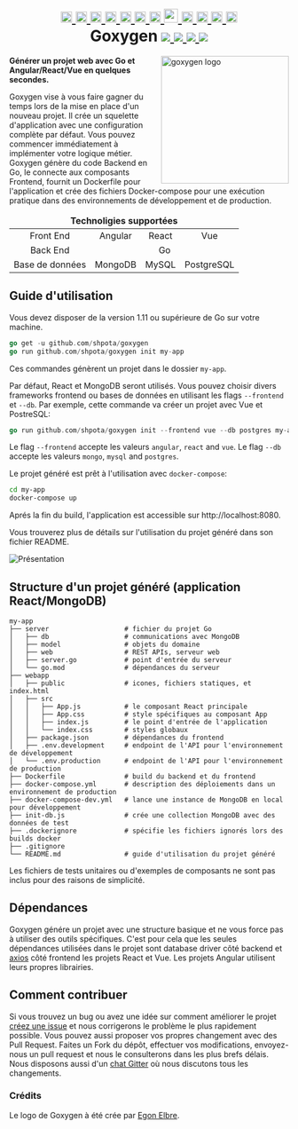 <h1 align="center">
    <a href="https://github.com/Shpota/goxygen/tree/master/.github/README.md">
        <img height="20px" src="https://cdnjs.cloudflare.com/ajax/libs/flag-icon-css/3.4.6/flags/4x3/gb.svg">
    </a>
    <a href="https://github.com/Shpota/goxygen/tree/master/.github/README_zh.md">
        <img height="20px" src="https://cdnjs.cloudflare.com/ajax/libs/flag-icon-css/3.4.6/flags/4x3/cn.svg">
    </a>
    <a href="https://github.com/Shpota/goxygen/tree/master/.github/README_ua.md">
        <img height="20px" src="https://cdnjs.cloudflare.com/ajax/libs/flag-icon-css/3.4.6/flags/4x3/ua.svg">
    </a>
    <a href="https://github.com/Shpota/goxygen/tree/master/.github/README_ru.md">
        <img height="20px" src="https://cdnjs.cloudflare.com/ajax/libs/flag-icon-css/3.4.6/flags/4x3/ru.svg">
    </a>
    <a href="https://github.com/Shpota/goxygen/tree/master/.github/README_ko.md">
        <img height="20px" src="https://cdnjs.cloudflare.com/ajax/libs/flag-icon-css/3.4.6/flags/4x3/kr.svg">
    </a>
    <a href="https://github.com/Shpota/goxygen/tree/master/.github/README_pt-br.md">
        <img height="20px" src="https://cdnjs.cloudflare.com/ajax/libs/flag-icon-css/3.4.6/flags/4x3/br.svg">
    </a>
    <a href="https://github.com/Shpota/goxygen/tree/master/.github/README_by.md">
        <img height="20px" src="https://cdnjs.cloudflare.com/ajax/libs/flag-icon-css/3.4.6/flags/4x3/by.svg">
    </a>
    <a href="https://github.com/Shpota/goxygen/tree/master/.github/README_fr.md">
        <img height="25px" src="https://cdnjs.cloudflare.com/ajax/libs/flag-icon-css/3.4.6/flags/4x3/fr.svg">
    </a>
    <a href="https://github.com/Shpota/goxygen/tree/master/.github/README_es.md">
        <img height="20px" src="https://cdnjs.cloudflare.com/ajax/libs/flag-icon-css/3.4.6/flags/4x3/es.svg">
    </a>
    <a href="https://github.com/Shpota/goxygen/tree/master/.github/README_jp.md">
        <img height="20px" src="https://cdnjs.cloudflare.com/ajax/libs/flag-icon-css/3.4.6/flags/4x3/jp.svg">
    </a>
    <a href="https://github.com/Shpota/goxygen/tree/master/.github/README_id.md">
        <img height="20px" src="https://cdnjs.cloudflare.com/ajax/libs/flag-icon-css/3.4.6/flags/4x3/id.svg">
    </a>
    <a href="https://github.com/Shpota/goxygen/tree/master/.github/README_he.md">
        <img height="20px" src="https://cdnjs.cloudflare.com/ajax/libs/flag-icon-css/3.4.6/flags/4x3/il.svg">
    </a>
    <br>
    Goxygen
    <a href="https://github.com/Shpota/goxygen/actions?query=workflow%3Abuild">
        <img src="https://github.com/Shpota/goxygen/workflows/build/badge.svg">
    </a>
    <a href="https://github.com/Shpota/goxygen/releases">
        <img src="https://img.shields.io/badge/version-v0.3.1-green">
    </a>
    <a href="https://gitter.im/goxygen/community">
        <img src="https://badges.gitter.im/goxygen/community.svg">
    </a>
    <a href="https://github.com/Shpota/goxygen/pulls">
        <img src="https://img.shields.io/badge/PRs-welcome-brightgreen.svg">
    </a>
</h1>

<img src="../templates/react.webapp/src/logo.svg" align="right" width="230px" alt="goxygen logo">

**Générer un projet web avec Go et Angular/React/Vue en quelques secondes.**

Goxygen vise à vous faire gagner du temps lors de la mise en place d'un nouveau projet. Il
crée un squelette d'application avec une configuration complète par défaut.
Vous pouvez commencer immédiatement à implémenter votre logique métier.
Goxygen génère du code Backend en Go, le connecte aux composants Frontend, fournit un
Dockerfile pour l'application et crée des fichiers Docker-compose pour une exécution pratique
dans des environnements de développement et de production.

<table>
    <thead>
    <tr align="center">
        <td colspan=4><b>Technoligies supportées</b></td>
    </tr>
    </thead>
    <tbody>
    <tr align="center">
        <td align="center">Front End</td>
        <td>Angular</td>
        <td>React</td>
        <td>Vue</td>
    </tr>
    <tr align="center">
        <td>Back End</td>
        <td colspan=3>Go</td>
    </tr>
    <tr align="center">
        <td>Base de données</td>
        <td>MongoDB</td>
        <td>MySQL</td>
        <td>PostgreSQL</td>
    </tr>
    </tbody>
</table>

## Guide d'utilisation

Vous devez disposer de la version 1.11 ou supérieure de Go sur votre machine.

```go
go get -u github.com/shpota/goxygen
go run github.com/shpota/goxygen init my-app
```

Ces commandes génèrent un projet dans le dossier `my-app`.

Par défaut, React et MongoDB seront utilisés. Vous pouvez
choisir divers frameworks frontend ou bases de données en
utilisant les flags `--frontend` et `--db`. Par exemple, cette
commande va créer un projet avec Vue et PostreSQL:

```go
go run github.com/shpota/goxygen init --frontend vue --db postgres my-app
```

Le flag `--frontend` accepte les valeurs `angular`, `react` and `vue`.
Le flag `--db` accepte les valeurs `mongo`, `mysql` and `postgres`.

Le projet généré est prêt à l'utilisation avec `docker-compose`:

```sh
cd my-app
docker-compose up
```

Aprés la fin du build, l'application est
accessible sur http://localhost:8080.

Vous trouverez plus de détails sur l'utilisation
du projet généré dans son fichier README.

![Présentation](showcase.gif)

## Structure d'un projet généré (application React/MongoDB)

    my-app
    ├── server                   # fichier du projet Go
    │   ├── db                   # communications avec MongoDB
    │   ├── model                # objets du domaine
    │   ├── web                  # REST APIs, serveur web
    │   ├── server.go            # point d'entrée du serveur
    │   └── go.mod               # dépendances du serveur
    ├── webapp
    │   ├── public               # icones, fichiers statiques, et index.html
    │   ├── src
    │   │   ├── App.js           # le composant React principale
    │   │   ├── App.css          # style spécifiques au composant App
    │   │   ├── index.js         # le point d'entrée de l'application
    │   │   └── index.css        # styles globaux
    │   ├── package.json         # dépendances du frontend
    │   ├── .env.development     # endpoint de l'API pour l'environnement de développement
    │   └── .env.production      # endpoint de l'API pour l'environnement de production
    ├── Dockerfile               # build du backend et du frontend
    ├── docker-compose.yml       # description des déploiements dans un environnement de production
    ├── docker-compose-dev.yml   # lance une instance de MongoDB en local pour développement
    ├── init-db.js               # crée une collection MongoDB avec des données de test
    ├── .dockerignore            # spécifie les fichiers ignorés lors des builds docker
    ├── .gitignore
    └── README.md                # guide d'utilisation du projet généré

Les fichiers de tests unitaires ou d'exemples de composants ne sont pas inclus
pour des raisons de simplicité.

## Dépendances

Goxygen génére un projet avec une structure basique et ne vous force pas à utiliser des
outils spécifiques. C'est pour cela que les seules dépendances utilisées dans le projet
sont database driver côté backend et [axios](https://github.com/axios/axios) côté
frontend les projets React et Vue. Les projets Angular utilisent leurs propres librairies.

## Comment contribuer

Si vous trouvez un bug ou avez une idée sur comment améliorer le projet
[créez une issue](https://github.com/Shpota/goxygen/issues)
et nous corrigerons le problème le plus rapidement possible. Vous pouvez aussi
proposer vos propres changement avec des Pull Request. Faites un Fork du dépôt,
effectuer vos modifications, envoyez-nous un pull request et nous le consulterons dans
les plus brefs délais. Nous disposons aussi d'un [chat Gitter](https://gitter.im/goxygen/community)
où nous discutons tous les changements.

### Crédits

Le logo de Goxygen à été crée par [Egon Elbre](https://twitter.com/egonelbre).
